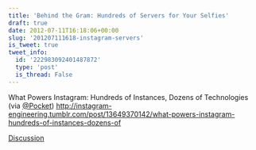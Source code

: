```yaml
---
title: 'Behind the Gram: Hundreds of Servers for Your Selfies'
draft: true
date: 2012-07-11T16:18:06+00:00
slug: '201207111618-instagram-servers'
is_tweet: true
tweet_info:
  id: '222983092401487872'
  type: 'post'
  is_thread: False
---
```




What Powers Instagram: Hundreds of Instances, Dozens of Technologies (via [@Pocket](https://x.com/Pocket)) <http://instagram-engineering.tumblr.com/post/13649370142/what-powers-instagram-hundreds-of-instances-dozens-of>

[Discussion](https://x.com/sytelus/status/222983092401487872)
